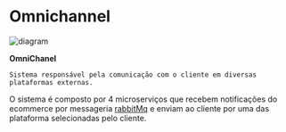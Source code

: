 # Omnichannel

![diagram](https://www.plantuml.com/plantuml/svg/0/hLDBZjf04Dtx53siG0AyIBB9QWZZ6KOQFXf3hAnGOHVGYRlRqn-ZKPJ3H5dC2N82BfPgcryW2nPXGtVNUw_gLPLlZGLjdSZPM4ZUNuEKc0StNAQvov2jhItCnp3KiEckk5sxXJEeKoKjIjjDbGWXqnnacRl2XVttdKaEqiw6Js4E5esbftcVqC0bwcv1UOAR39TqOtVHvyV-U1HVaSEwWjAy2milJXeTJj7EaX0TKsXEYK81ng8EConzp1oot8z7qruInUDXz5yJLM-mGQC4TZuS6xPt5O9SkHpsdY_2Nw64izX9gQ4lpDJnuAdtPJoRpfF7wM3-53r4exjcAmWc152owOm3pLMRDMR6RN_IiU7FWhdTjSruHlRuagUGAQOSazjVYhquP92YCS0KG_8kg1FOzUGgTwCLnA_aL3Hza5w7w5YqntbOp7qO65L-VAV2Qjhyat8o0_tQLBHN1D-l5-QDrlU0qM-dlrc3b-UfLfIuvDitnP8rM0E5JxC_jZpbb6U4kU35mbIb3MEFFqKBl4GFoJxA5MhF6KPn78qUekTpvWON5qpod59ThC1SCGabhgYtbKo22qOsRQNo8mYUCJ_EQDTA-Y3ysdZuO3gTnBvh7bU7T_sAPCc1ZLGzkUtRzZTMtZGi5joA5o9vJeq-Ra5V2IU9m4YB9kjEbiANnHBlXlhJPicWDurxapOxSLv9LWCvLPGbBSIvOkrzyuz1LIBLTAuGKPgPUcZ-h-PMixgoW7jQueLIt_uUfZXSTfQywoiL3nCaO5fDCWXkKMRqBVu1)

**OmniChanel**

    Sistema responsável pela comunicação com o cliente em diversas plataformas externas.


O sistema é composto por 4 microserviços que recebem notificações do ecommerce por messageria [rabbitMq](https://www.rabbitmq.com/) e enviam ao cliente por uma das plataforma selecionadas pelo cliente.



